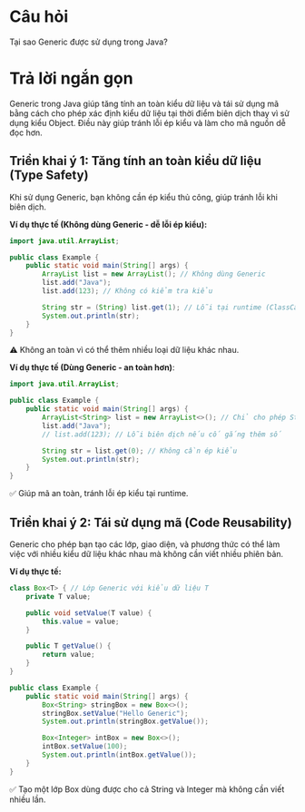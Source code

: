 # Câu hỏi
Tại sao Generic được sử dụng trong Java?

# Trả lời ngắn gọn  
Generic trong Java giúp tăng tính an toàn kiểu dữ liệu và tái sử dụng mã bằng cách cho phép xác định kiểu dữ liệu tại thời điểm biên dịch thay vì sử dụng kiểu Object. Điều này giúp tránh lỗi ép kiểu và làm cho mã nguồn dễ đọc hơn.


## Triển khai ý 1: Tăng tính an toàn kiểu dữ liệu (Type Safety)
Khi sử dụng Generic, bạn không cần ép kiểu thủ công, giúp tránh lỗi khi biên dịch. 

**Ví dụ thực tế (Không dùng Generic - dễ lỗi ép kiểu):**  
```java
import java.util.ArrayList;

public class Example {
    public static void main(String[] args) {
        ArrayList list = new ArrayList(); // Không dùng Generic
        list.add("Java");
        list.add(123); // Không có kiểm tra kiểu

        String str = (String) list.get(1); // Lỗi tại runtime (ClassCastException)
        System.out.println(str);
    }
}
```  
⚠ Không an toàn vì có thể thêm nhiều loại dữ liệu khác nhau.

**Ví dụ thực tế (Dùng Generic - an toàn hơn)**:
```java
import java.util.ArrayList;

public class Example {
    public static void main(String[] args) {
        ArrayList<String> list = new ArrayList<>(); // Chỉ cho phép String
        list.add("Java");
        // list.add(123); // Lỗi biên dịch nếu cố gắng thêm số

        String str = list.get(0); // Không cần ép kiểu
        System.out.println(str);
    }
}

```
✅ Giúp mã an toàn, tránh lỗi ép kiểu tại runtime.

## Triển khai ý 2: Tái sử dụng mã (Code Reusability) 
Generic cho phép bạn tạo các lớp, giao diện, và phương thức có thể làm việc với nhiều kiểu dữ liệu khác nhau mà không cần viết nhiều phiên bản. 

**Ví dụ thực tế:**  
```java
class Box<T> { // Lớp Generic với kiểu dữ liệu T
    private T value;

    public void setValue(T value) {
        this.value = value;
    }

    public T getValue() {
        return value;
    }
}

public class Example {
    public static void main(String[] args) {
        Box<String> stringBox = new Box<>();
        stringBox.setValue("Hello Generic");
        System.out.println(stringBox.getValue());

        Box<Integer> intBox = new Box<>();
        intBox.setValue(100);
        System.out.println(intBox.getValue());
    }
}

```  
✅ Tạo một lớp Box dùng được cho cả String và Integer mà không cần viết nhiều lần.
